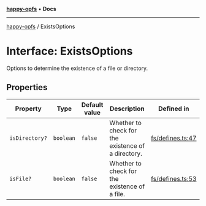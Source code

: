 [**happy-opfs**](../README.md) • **Docs**

***

[happy-opfs](../README.md) / ExistsOptions

# Interface: ExistsOptions

Options to determine the existence of a file or directory.

## Properties

| Property | Type | Default value | Description | Defined in |
| ------ | ------ | ------ | ------ | ------ |
| `isDirectory?` | `boolean` | `false` | Whether to check for the existence of a directory. | [fs/defines.ts:47](https://github.com/JiangJie/happy-opfs/blob/e9fb685299dadc4e6e669ad2019dbf147a8f564a/src/fs/defines.ts#L47) |
| `isFile?` | `boolean` | `false` | Whether to check for the existence of a file. | [fs/defines.ts:53](https://github.com/JiangJie/happy-opfs/blob/e9fb685299dadc4e6e669ad2019dbf147a8f564a/src/fs/defines.ts#L53) |
